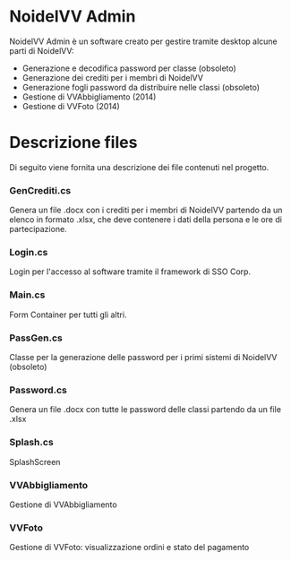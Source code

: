 # NoidelVV Admin
NoidelVV Admin è un software creato per gestire tramite desktop alcune parti di NoidelVV:
- Generazione e decodifica password per classe (obsoleto)
- Generazione dei crediti per i membri di NoidelVV
- Generazione fogli password da distribuire nelle classi (obsoleto)
- Gestione di VVAbbigliamento (2014)
- Gestione di VVFoto (2014)

# Descrizione files
Di seguito viene fornita una descrizione dei file contenuti nel progetto.
### GenCrediti.cs
Genera un file .docx con i crediti per i membri di NoidelVV partendo da un elenco in formato .xlsx, che deve contenere i dati della persona e le ore di partecipazione.
### Login.cs
Login per l'accesso al software tramite il framework di SSO Corp.
### Main.cs
Form Container per tutti gli altri.
### PassGen.cs
Classe per la generazione delle password per i primi sistemi di NoidelVV (obsoleto)
### Password.cs
Genera un file .docx con tutte le password delle classi partendo da un file .xlsx
### Splash.cs
SplashScreen
### VVAbbigliamento
Gestione di VVAbbigliamento
### VVFoto
Gestione di VVFoto: visualizzazione ordini e stato del pagamento
